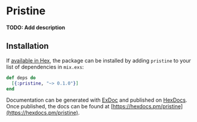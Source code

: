 # Pristine

**TODO: Add description**

## Installation

If [available in Hex](https://hex.pm/docs/publish), the package can be installed
by adding `pristine` to your list of dependencies in `mix.exs`:

```elixir
def deps do
  [{:pristine, "~> 0.1.0"}]
end
```

Documentation can be generated with [ExDoc](https://github.com/elixir-lang/ex_doc)
and published on [HexDocs](https://hexdocs.pm). Once published, the docs can
be found at [https://hexdocs.pm/pristine](https://hexdocs.pm/pristine).

